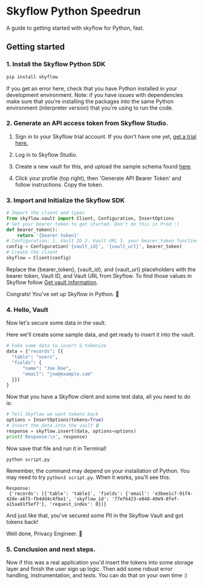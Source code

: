 # Skyflow Python Speedrun

A guide to getting started with skyflow for Python, fast.

## Getting started

### 1. Install the Skyflow Python SDK

```python
pip install skyflow
```

If you get an error here, check that you have Python installed in your development environment. Note: if you have issues with dependencies make sure that you're installing the packages into the same Python environment (interpreter version) that you're using to run the code.

### 2. Generate an API access token from Skyflow Studio.

1. Sign in to your Skyflow trial account. If you don't have one yet, [get a trial here.](https://www.skyflow.com/try-skyflow)

2. Log in to Skyflow Studio.

3. Create a new vault for this, and upload the sample schema found [here](users_demo_schema.json).

4. Click your profile (top right), then 'Generate API Bearer Token' and follow instructions. 
Copy the token.

### 3. Import and Initialize the Skyflow SDK

```py
# Import the client and types
from skyflow.vault import Client, Configuration, InsertOptions
# Set your bearer token to get started. Don't do this in Prod :)
def bearer_token():
    return '{bearer token}'
# Configuration: 1. Vault ID 2. Vault URL 3. your bearer_token function
config = Configuration('{vault_id}', '{vault_url}', bearer_token)
# Create the client
skyflow = Client(config)
```
Replace the {bearer_token}, {vault_id}, and {vault_url} placeholders with the bearer token, Vault ID, and Vault URL from Skyflow. To find those values in Skyflow follow [Get vault information](https://docs.skyflow.com/get-started/#get-vault-information).

Congrats! You've set up Skyflow in Python. 🎉

### 4. Hello, Vault

Now let's secure some data in the vault.

Here we'll create some sample data, and get ready to insert it into the vault.

```py
# Fake some data to insert & tokenize
data = {"records": [{
  "table": "users",
  "fields": {
      "name": "Joe Doe",
      "email": "joe@example.com"
  }}]
}

```
Now that you have a Skyflow client and some test data, all you need to do is:
```py
# Tell Skyflow we want tokens back
options = InsertOptions(tokens=True)
# Insert the data into the vault 🔒
response = skyflow.insert(data, options=options)
print('Response:\n', response)
```

Now save that file and run it in Terminal!

```
python script.py
```

Remember, the command may depend on your installation of Python. You may need to try `python3 script.py`. When it works, you'll see this:

```
Response:
 {'records': [{'table': 'table1', 'fields': {'email': 'e3bee1c7-91f4-42de-a675-fb4dd4c4f6e1', 'skyflow_id': '77ef6423-e840-49e9-8fef-a15aa91f5ef7'}, 'request_index': 0}]}
```

And just like that, you've secured some PII in the Skyflow Vault and got tokens back!

Well done, Privacy Engineer. 🫡

### 5. Conclusion and next steps.

Now if this was a real application you'd insert the tokens into some storage layer and finish the user sign up logic. Then add some robust error handling, instrumentation, and tests. You can do that on your own time :)